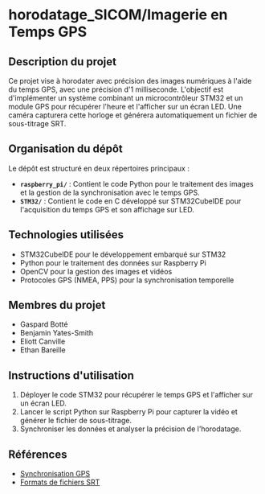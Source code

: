 # horodatage_SICOM/Imagerie en Temps GPS

## Description du projet
Ce projet vise à horodater avec précision des images numériques à l'aide du temps GPS, avec une précision d'1 milliseconde. L'objectif est d'implémenter un système combinant un microcontrôleur STM32 et un module GPS pour récupérer l'heure et l'afficher sur un écran LED. Une caméra capturera cette horloge et générera automatiquement un fichier de sous-titrage SRT.

## Organisation du dépôt
Le dépôt est structuré en deux répertoires principaux :

- **`raspberry_pi/`** : Contient le code Python pour le traitement des images et la gestion de la synchronisation avec le temps GPS.
- **`STM32/`** : Contient le code en C développé sur STM32CubeIDE pour l'acquisition du temps GPS et son affichage sur LED.

## Technologies utilisées
- STM32CubeIDE pour le développement embarqué sur STM32
- Python pour le traitement des données sur Raspberry Pi
- OpenCV pour la gestion des images et vidéos
- Protocoles GPS (NMEA, PPS) pour la synchronisation temporelle

## Membres du projet
- Gaspard Botté
- Benjamin Yates-Smith
- Eliott Canville
- Ethan Bareille

## Instructions d'utilisation
1. Déployer le code STM32 pour récupérer le temps GPS et l'afficher sur un écran LED.
2. Lancer le script Python sur Raspberry Pi pour capturer la vidéo et générer le fichier de sous-titrage.
3. Synchroniser les données et analyser la précision de l'horodatage.

## Références
- [Synchronisation GPS](https://timetoolsltd.com/gps/what-is-the-gps-clock/)
- [Formats de fichiers SRT](http://nicolas.anquetil1.free.fr/sous-titressrt.html)
